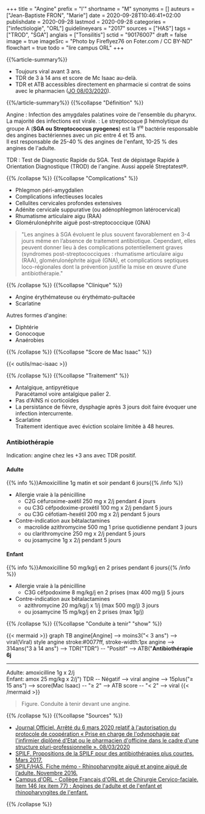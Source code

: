 +++
title = "Angine"
prefix = "l'"
shortname = "M"
synonyms = []
auteurs = ["Jean-Baptiste FRON", "Marie"]
date = 2020-09-28T10:46:41+02:00
publishdate = 2020-09-28
lastmod = 2020-09-28
categories = ["infectiologie", "ORL"]
guidelineyears = "2017"
sources = ["HAS"]
tags = ["TROD", "SGA"]
anglais = ["Tonsilitis"]
sctid = "90176007"
draft = false
image = true
imageSrc = "Photo by Fireflyez76 on Foter.com / CC BY-ND"
flowchart = true
todo = "lire campus ORL"
+++

{{%article-summary%}}

- Toujours viral avant 3 ans.
- TDR de 3 à 14 ans et score de Mc Isaac au-delà.
- TDR et ATB accessibles directement en pharmacie si contrat de soins avec le pharmacien ([JO 08/03/2020](https://www.legifrance.gouv.fr/jorf/id/JORFTEXT000041697956)).

{{%/article-summary%}}
{{%collapse "Définition" %}}

Angine
: Infection des amygdales palatines voire de l'ensemble du pharynx.  
La majorité des infections est virale.
: Le streptocoque β hémolytique du groupe A (**SGA ou Streptococcus pyogenes**) est la 1<sup>re</sup> bactérie responsable des angines bactériennes avec un pic entre 4 et 15 ans.  
Il est responsable de 25-40 % des angines de l'enfant, 10-25 % des angines de l'adulte.

TDR
: Test de Diagnostic Rapide du SGA. Test de dépistage Rapide à Orientation Diagnostique (TROD) de l'angine. Aussi appelé Streptatest®.

{{% /collapse %}}
{{%collapse "Complications" %}}

- Phlegmon péri-amygdalien
- Complications infectieuses locales
- Cellulites cervicales profondes extensives
- Adénite cervicale suppurative (ou adénophlegmon latérocervical)
- Rhumatisme articulaire aigu (RAA)
- Glomérulonéphrite aiguë post-streptococcique (GNA)

> "Les angines à SGA évoluent le plus souvent favorablement en 3-4 jours même en l’absence de traitement antibiotique. Cependant, elles peuvent donner lieu à des complications potentiellement graves (syndromes post-streptococciques : rhumatisme articulaire aigu (RAA), glomérulonéphrite aiguë (GNA), et complications septiques loco-régionales dont la prévention justifie la mise en œuvre d’une antibiothérapie."

{{% /collapse %}}
{{%collapse "Clinique" %}}

- Angine érythémateuse ou érythémato-pultacée
- Scarlatine

Autres formes d'angine:

- Diphtérie
- Gonocoque
- Anaérobies

{{% /collapse %}}
{{%collapse "Score de Mac Isaac" %}}

{{< outils/mac-isaac >}}

{{% /collapse %}}
{{%collapse "Traitement" %}}

- Antalgique, antipyrétique  
Paracétamol voire antalgique palier 2.
- Pas d'AINS ni corticoïdes
- La persistance de fièvre, dysphagie après 3 jours doit faire évoquer une infection intercurrente.
- Scarlatine  
Traitement identique avec éviction scolaire limitée à 48 heures.

### Antibiothérapie

Indication: angine chez les +3 ans avec TDR positif.

#### Adulte

{{% info %}}Amoxicilline 1g matin et soir pendant 6 jours{{% /info %}}

- Allergie vraie à la pénicilline
  - C2G céfuroxime-axétil 250 mg x 2/j pendant 4 jours
  - ou C3G céfpodoxime-proxétil 100 mg x 2/j pendant 5 jours
  - ou C3G céfotiam-hexétil 200 mg x 2/j pendant 5 jours
- Contre-indication aux bêtalactamines
  - macrolide azithromycine 500 mg 1 prise quotidienne pendant 3 jours  
  - ou clarithromycine 250 mg x 2/j pendant 5 jours
  - ou josamycine 1g x 2/j pendant 5 jours

#### Enfant

{{% info %}}Amoxicilline 50 mg/kg/j en 2 prises pendant 6 jours{{% /info %}}

- Allergie vraie à la pénicilline
  - C3G céfpodoxime 8 mg/kg/j en 2 prises (max 400 mg/j) 5 jours
- Contre-indication aux bêtalactamines
  - azithromycine 20 mg/kg/j x 1/j (max 500 mg/j) 3 jours
  - ou josamycine 15 mg/kg/j en 2 prises (max 1g/j)

{{% /collapse %}}
{{%collapse "Conduite à tenir" "show" %}}

{{< mermaid >}}
graph TB
  angine[Angine] --> moins3("&lt; 3 ans") --> viral(Viral)
  style angine stroke:#0077ff, stroke-width:1px
    angine --> 314ans("3 à 14 ans") --> TDR("TDR") -- "Positif" --> ATB("<b>Antibiothérapie 6j</b><hr>Adulte: amoxicilline 1g x 2/j<br>Enfant: amox 25 mg/kg x 2/j")
      TDR -- Négatif --> viral
    angine --> 15plus("≥ 15 ans") --> score(Mac Isaac) -- "≥ 2" --> ATB
      score -- "&lt; 2" --> viral
{{< /mermaid >}}

> Figure. Conduite à tenir devant une angine.

{{% /collapse %}}
{{%collapse "Sources" %}}

- [Journal Officiel. Arrêté du 6 mars 2020 relatif à l'autorisation du protocole de coopération « Prise en charge de l'odynophagie par l'infirmier diplômé d'Etat ou le pharmacien d'officine dans le cadre d'une structure pluri-professionnelle ». 08/03/2020](https://www.legifrance.gouv.fr/jorf/id/JORFTEXT000041697956)
- [SPILF. Propositions de la SPILF pour des antibiothérapies plus courtes. Mars 2017.](https://www.infectiologie.com/UserFiles/File/spilf/atb/info-antibio/info-antibio-2017-mars.pdf)
- [SPILF/HAS. Fiche mémo - Rhinopharyngite aiguë et angine aiguë de l’adulte. Novembre 2016.](https://www.has-sante.fr/upload/docs/application/pdf/2016-11/v1-fm_rhino-angine_adulte_cd-171116.pdf)
- [Campus d'ORL - Collège Français d'ORL et de Chirurgie Cervico-faciale. Item 146 (ex item 77) : Angines de l'adulte et de l'enfant et rhinopharyngites de l'enfant.](http://campus.cerimes.fr/orl/enseignement/angine/site/html/5.html)

{{% /collapse %}}
